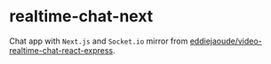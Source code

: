 # realtime-chat-next

Chat app with `Next.js` and `Socket.io` mirror from [eddiejaoude/video-realtime-chat-react-express](https://github.com/eddiejaoude/video-realtime-chat-react-express).

